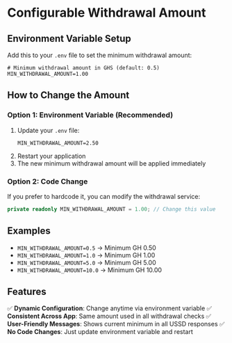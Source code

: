 # Configurable Withdrawal Amount

## Environment Variable Setup

Add this to your `.env` file to set the minimum withdrawal amount:

```env
# Minimum withdrawal amount in GHS (default: 0.5)
MIN_WITHDRAWAL_AMOUNT=1.00
```

## How to Change the Amount

### Option 1: Environment Variable (Recommended)
1. Update your `.env` file:
   ```env
   MIN_WITHDRAWAL_AMOUNT=2.50
   ```
2. Restart your application
3. The new minimum withdrawal amount will be applied immediately

### Option 2: Code Change
If you prefer to hardcode it, you can modify the withdrawal service:
```typescript
private readonly MIN_WITHDRAWAL_AMOUNT = 1.00; // Change this value
```

## Examples

- `MIN_WITHDRAWAL_AMOUNT=0.5` → Minimum GH 0.50
- `MIN_WITHDRAWAL_AMOUNT=1.0` → Minimum GH 1.00  
- `MIN_WITHDRAWAL_AMOUNT=5.0` → Minimum GH 5.00
- `MIN_WITHDRAWAL_AMOUNT=10.0` → Minimum GH 10.00

## Features

✅ **Dynamic Configuration**: Change anytime via environment variable
✅ **Consistent Across App**: Same amount used in all withdrawal checks
✅ **User-Friendly Messages**: Shows current minimum in all USSD responses
✅ **No Code Changes**: Just update environment variable and restart
